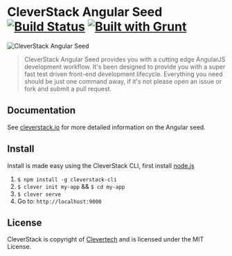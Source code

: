 CleverStack Angular Seed [![Build Status](https://secure.travis-ci.org/clevertech/cleverstack-angular-seed.png?branch=master)](https://travis-ci.org/clevertech/cleverstack-angular-seed) [![Built with Grunt](https://cdn.gruntjs.com/builtwith.png)](http://gruntjs.com/)
====================

![CleverStack Angular Seed](http://cleverstack.github.io/assets/img/logos/angular-seed-logo-clean.png "CleverStack Angular Seed")

<blockquote>
CleverStack Angular Seed provides you with a cutting edge AngularJS development workflow. It's been designed to provide you with a super fast test driven front-end development lifecycle. Everything you need should be just one command away, if it's not please open an issue or fork and submit a pull request.
</blockquote>

## Documentation

See [cleverstack.io](http://cleverstack.io/getting-started/#frontend) for more detailed information on the Angular seed.

## Install

Install is made easy using the CleverStack CLI, first install [node.js](http://nodejs.org)

1. `$ npm install -g cleverstack-cli`
2. `$ clever init my-app` && `$ cd my-app`
4. `$ clever serve`
5. Go to: `http://localhost:9000`

## License

CleverStack is copyright of [Clevertech](http://clevertech.biz) and is licensed under the MIT License.
